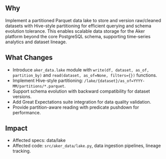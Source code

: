 ## Why
Implement a partitioned Parquet data lake to store and version raw/cleaned datasets with Hive-style partitioning for efficient querying and schema evolution tolerance. This enables scalable data storage for the Aker platform beyond the core PostgreSQL schema, supporting time-series analytics and dataset lineage.

## What Changes
- Introduce `aker_data.lake` module with `write(df, dataset, as_of, partition_by)` and `read(dataset, as_of=None, filters={})` functions.
- Implement Hive-style partitioning: `/lake/{dataset}/as_of=YYYY-MM/partitions/*.parquet`.
- Support schema evolution with backward compatibility for dataset versions.
- Add Great Expectations suite integration for data quality validation.
- Provide partition-aware reading with predicate pushdown for performance.

## Impact
- Affected specs: data/lake
- Affected code: `src/aker_data/lake.py`, data ingestion pipelines, lineage tracking.
